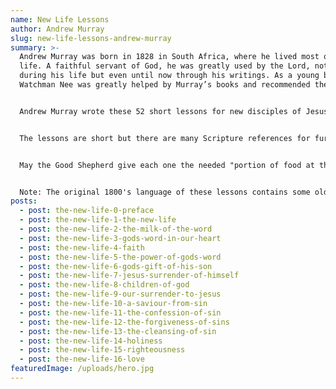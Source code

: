 ```yaml
---
name: New Life Lessons
author: Andrew Murray
slug: new-life-lessons-andrew-murray
summary: >-
  Andrew Murray was born in 1828 in South Africa, where he lived most of his
  life. A faithful servant of God, he was greatly used by the Lord, not only
  during his life but even until now through his writings. As a young believer,
  Watchman Nee was greatly helped by Murray’s books and recommended them.


  Andrew Murray wrote these 52 short lessons for new disciples of Jesus. They are simple but very important. Whether we are new with the Lord or we have been on His path for years, these truths need to be engraved in our hearts and our understanding, not only for ourselves but to be able to help others as well.


  The lessons are short but there are many Scripture references for further study. When there is a single verse reference you can hover over it and the verse opens up. When there is an indication saying "references" in blue you can click on it and it opens a list with related verse references. Then, by hovering over each reference, each verse opens up.


  May the Good Shepherd give each one the needed "portion of food at the proper time” (Luke 12:42).


  Note: The original 1800's language of these lessons contains some older English words and expressions. Some of the language has been updated but not throughout all the text.
posts:
  - post: the-new-life-0-preface
  - post: the-new-life-1-the-new-life
  - post: the-new-life-2-the-milk-of-the-word
  - post: the-new-life-3-gods-word-in-our-heart
  - post: the-new-life-4-faith
  - post: the-new-life-5-the-power-of-gods-word
  - post: the-new-life-6-gods-gift-of-his-son
  - post: the-new-life-7-jesus-surrender-of-himself
  - post: the-new-life-8-children-of-god
  - post: the-new-life-9-our-surrender-to-jesus
  - post: the-new-life-10-a-saviour-from-sin
  - post: the-new-life-11-the-confession-of-sin
  - post: the-new-life-12-the-forgiveness-of-sins
  - post: the-new-life-13-the-cleansing-of-sin
  - post: the-new-life-14-holiness
  - post: the-new-life-15-righteousness
  - post: the-new-life-16-love
featuredImage: /uploads/hero.jpg
---
```

